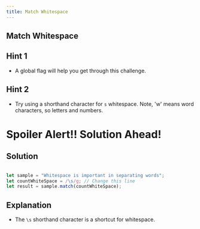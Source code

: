 ```yaml
---
title: Match Whitespace
---
```

## Match Whitespace

## Hint 1

* A global flag will help you get through this challenge.

## Hint 2

* Try using a shorthand character for `s` whitespace. Note, 'w' means word characters, so letters and numbers.

# Spoiler Alert!! Solution Ahead!

## Solution

 ```javascript
 
let sample = "Whitespace is important in separating words";
let countWhiteSpace = /\s/g; // Change this line
let result = sample.match(countWhiteSpace);
```

## Explanation

* The `\s` shorthand character is a shortcut for whitespace.
